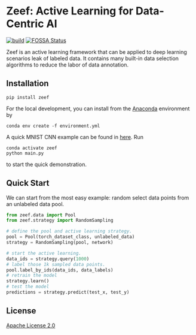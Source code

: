 # Zeef: Active Learning for Data-Centric AI

[![build](https://github.com/MLSysOps/zeef/actions/workflows/main.yml/badge.svg)](https://github.com/MLSysOps/zeef/actions/workflows/main.yml) [![FOSSA Status](https://app.fossa.com/api/projects/git%2Bgithub.com%2FMLSysOps%2Fdeepal.svg?type=shield)](https://app.fossa.com/projects/git%2Bgithub.com%2FMLSysOps%2Fdeepal?ref=badge_shield)

Zeef is an active learning framework that can be applied to deep learning scenarios leak of labeled data. It contains many built-in data selection algorithms to reduce the labor of data annotation.


## Installation 

```shell
pip install zeef
```

For the local development, you can install from the [Anaconda](https://www.anaconda.com/) environment by 

```shell
conda env create -f environment.yml
```

A quick MNIST CNN example can be found in [here](./examples/main.py). Run 

```shell
conda activate zeef
python main.py
```

to start the quick demonstration. 

## Quick Start

We can start from the most easy example: random select data points from an unlabeled data pool.

```python
from zeef.data import Pool
from zeef.strategy import RandomSampling

# define the pool and active learning strategy. 
pool = Pool(torch_dataset_class, unlabeled_data)
strategy = RandomSampling(pool, network)

# start the active learning.
data_ids = strategy.query(1000)
# label those 1k sampled data points.
pool.label_by_ids(data_ids, data_labels) 
# retrain the model
strategy.learn()
# test the model
predictions = strategy.predict(test_x, test_y)
```

## License

[Apache License 2.0](./LICENSE)
